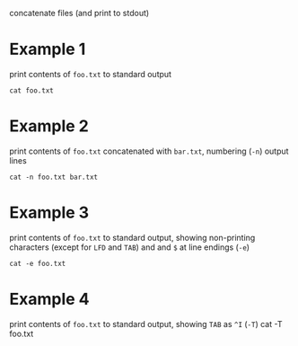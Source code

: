 
concatenate files (and print to stdout)

# Example 1
print contents of `foo.txt` to standard output
```
cat foo.txt
```

# Example 2
print contents of `foo.txt` concatenated with `bar.txt`, numbering
(`-n`) output lines
```
cat -n foo.txt bar.txt
```

# Example 3
print contents of `foo.txt` to standard output, showing non-printing characters (except for `LFD` and `TAB`) and and `$` at line endings (`-e`)
```
cat -e foo.txt
```

# Example 4
print contents of `foo.txt` to standard output, showing `TAB` as `^I`
(`-T`)
 cat -T foo.txt

